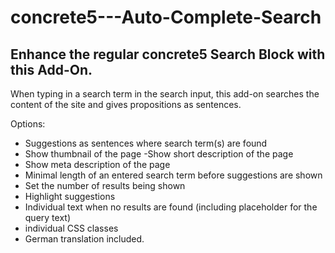 # concrete5---Auto-Complete-Search

## Enhance the regular concrete5 Search Block with this Add-On.

When typing in a search term in the search input, this add-on searches the content of the site and gives propositions as sentences.

Options:

- Suggestions as sentences where search term(s) are found
- Show thumbnail of the page
 -Show short description of the page
- Show meta description of the page
- Minimal length of an entered search term before suggestions are shown
- Set the number of results being shown
- Highlight suggestions
- Individual text when no results are found (including placeholder for the query text)
- individual CSS classes
- German translation included.
